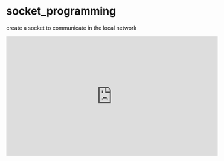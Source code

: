 # socket_programming
create a socket to communicate in the local network

<iframe width="560" height="315" src="https://www.youtube.com/embed/Roc3geEDKrM" title="YouTube video player" frameborder="0" allow="accelerometer; autoplay; clipboard-write; encrypted-media; gyroscope; picture-in-picture; web-share" allowfullscreen></iframe>
